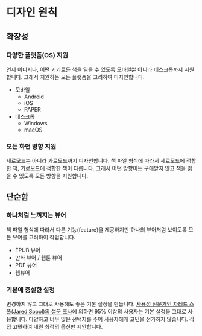 # 디자인 원칙

## 확장성

### 다양한 플랫폼(OS) 지원

언제 어디서나, 어떤 기기로든 책을 읽을 수 있도록 모바일뿐 아니라 데스크톱까지 지원합니다. 그래서 지원하는 모든 플랫폼을 고려하여 디자인합니다.

- 모바일
  - Android
  - iOS
  - PAPER
- 데스크톱
  - Windows
  - macOS

### 모든 화면 방향 지원

세로모드뿐 아니라 가로모드까지 디자인합니다. 책 파일 형식에 따라서 세로모드에 적합한 책, 가로모드에 적합한 책이 다릅니다. 그래서 어떤 방향이든 구애받지 않고 책을 읽을 수 있도록 모든 방향을 지원합니다.

## 단순함

### 하나처럼 느껴지는 뷰어

책 파일 형식에 따라서 다른 기능(feature)을 제공하지만 하나의 뷰어처럼 보이도록 모든 뷰어를 고려하여 작업합니다.

- EPUB 뷰어
- 만화 뷰어 / 웹툰 뷰어
- PDF 뷰어
- 웹뷰어

### 기본에 충실한 설정

변경하지 않고 그대로 사용해도 좋은 기본 설정을 만듭니다. [사용성 전문가인 자레드 스풀(Jared Spool)의 설문 조사](https://www1.uie.com/brainsparks/2011/09/14/do-users-change-their-settings/)에 의하면 95% 이상의 사용자는 기본 설정을 그대로 사용합니다. 다양하고 너무 많은 선택지를 주어 사용자에게 고민을 전가하지 않습니다. 직접 고민하여 내린 최적의 옵션만 제안합니다.
